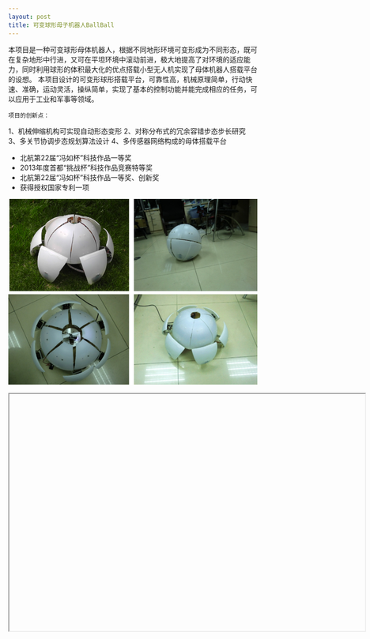 ```yaml
---
layout: post
title: 可变球形母子机器人BallBall
---
```



本项目是一种可变球形母体机器人，根据不同地形环境可变形成为不同形态，既可在复杂地形中行进，又可在平坦环境中滚动前进，极大地提高了对环境的适应能力，同时利用球形的体积最大化的优点搭载小型无人机实现了母体机器人搭载平台的设想。
本项目设计的可变形球形搭载平台，可靠性高，机械原理简单，行动快速、准确，运动灵活，操纵简单，实现了基本的控制功能并能完成相应的任务，可以应用于工业和军事等领域。

	项目的创新点：
1、机械伸缩机构可实现自动形态变形
2、对称分布式的冗余容错步态步长研究
3、多关节协调步态规划算法设计
4、多传感器网络构成的母体搭载平台


* 北航第22届“冯如杯”科技作品一等奖
* 2013年度首都“挑战杯”科技作品竞赛特等奖
* 北航第22届“冯如杯”科技作品一等奖、创新奖
* 获得授权国家专利一项 
 
![“图片描述”](/images/ballball.png)

<iframe
height=480 width=720
src="https://v.youku.com/v_show/id_XNjA4MTgwNzg0.html?spm=a2h0k.11417342.soresults.dtitle
frameborder=0 allowfullscreen>
</iframe>

[视频](https://v.youku.com/v_show/id_XNjA4MTgwNzg0.html?spm=a2h0k.11417342.soresults.dtitle) 

